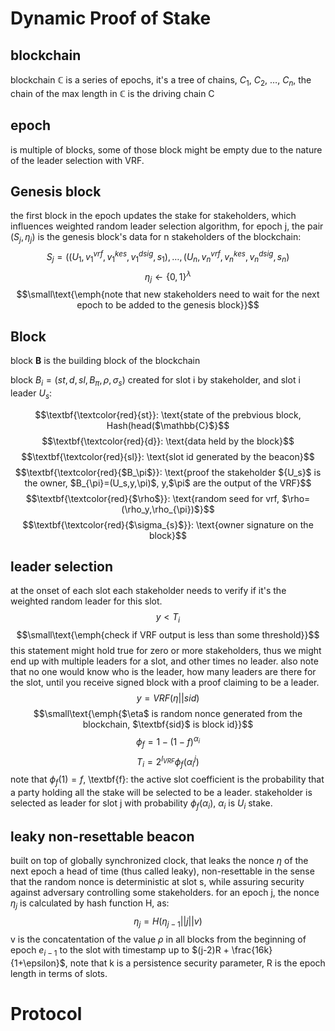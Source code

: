 # Dynamic Proof of Stake

## blockchain

blockchain $\mathbb{C}$ is a series of epochs, it's a tree of chains, $C_1$, $C_2$, $\dots$, $C_n$, the chain of the max length in $\mathbb{C}$ is the driving chain C

## epoch
is multiple of blocks, some of those block might be empty due to the nature of the leader selection with VRF.


## Genesis block
the first block in the epoch updates the stake for stakeholders, which influences weighted random leader selection algorithm, for epoch j, the pair ($S_j,\eta_j$) is the genesis block's data for n stakeholders of the blockchain:
$$S_j=((U_1,v_1^{vrf},v_1^{kes},v_1^{dsig},s_1),\dots,(U_n,v_n^{vrf},v_n^{kes},v_n^{dsig},s_n)$$
$$\eta_j \leftarrow \{0,1\}^\lambda$$
$$\small\text{\emph{note that new stakeholders need to wait for the next epoch to be added to the genesis block}}$$

## Block
block $\textbf{B}$ is the building block of the blockchain

block $B_{i}=(st,d,sl,B_{\pi},\rho, \sigma_s)$ created for slot i by stakeholder, and slot i leader $U_s$:

$$\textbf{\textcolor{red}{st}}: \text{state of the prebvious block, Hash(head($\mathbb{C}$}$$
$$\textbf{\textcolor{red}{d}}: \text{data held by the block}$$
$$\textbf{\textcolor{red}{sl}}: \text{slot id generated by the beacon}$$
$$\textbf{\textcolor{red}{$B_\pi$}}: \text{proof the stakeholder ${U_s}$ is the owner, $B_{\pi}=(U_s,y,\pi)$, y,$\pi$ are the output of the VRF}$$
$$\textbf{\textcolor{red}{$\rho$}}: \text{random seed for vrf, $\rho=(\rho_y,\rho_{\pi})$}$$
$$\textbf{\textcolor{red}{$\sigma_{s}$}}: \text{owner signature on the block}$$



## leader selection
at the onset of each slot each stakeholder needs to verify if it's the weighted random leader for this slot.
$$y < T_{i}$$
$$\small\text{\emph{check if VRF output is less than some threshold}}$$
this statement might hold true for zero or more stakeholders, thus we might end up with multiple leaders for a slot, and other times no leader.
also note that no one would know who is the leader, how many leaders are there for the slot, until you receive signed block with a proof claiming to be a leader.
$$y = VRF(\eta||sid)$$
$$\small\text{\emph{$\eta$ is random nonce generated from the blockchain, $\textbf{sid}$ is block id}}$$
$$\phi_{f} = 1 - (1-f)^{\alpha_i}$$
$$T_{i} = 2^{l_{VRF}}\phi_{f}(\alpha_i^j)$$
note that $\phi_f(1)=f$, \textbf{f}: the active slot coefficient is the probability that a party holding all the stake will be selected to be a leader.
stakeholder is selected as leader for slot j with probability $\phi_f(\alpha_i)$, $\alpha_i$ is $U_i$ stake.

## leaky non-resettable beacon
built on top of globally synchronized clock, that leaks the nonce $\eta$ of the next epoch a head of time (thus called leaky), non-resettable in the sense that the random nonce is deterministic at slot s, while assuring security against adversary controlling some stakeholders.
for an epoch j, the nonce $\eta_j$ is calculated by hash function H, as:
$$\eta_j = H(\eta_{j-1}||j||v)$$
v is the  concatentation of the value $\rho$ in all blocks from the beginning of epoch $e_{i-1}$ to the slot with timestamp up to $(j-2)R + \frac{16k}{1+\epsilon}$, note that k is a persistence security parameter, R is the epoch length in terms of slots.


# Protocol
